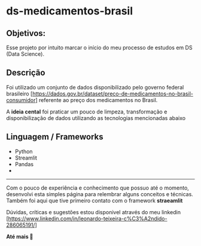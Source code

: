 # ds-medicamentos-brasil


## Objetivos:

Esse projeto por intuito marcar o início do meu processo de estudos em DS (Data Science).

## Descrição
 
Foi utilizado um conjunto de dados disponibilizado pelo governo federal brasileiro [https://dados.gov.br/dataset/preco-de-medicamentos-no-brasil-consumidor] referente ao preço dos medicamentos no Brasil.

A **ideia cental** foi praticar um pouco de limpeza, transformação e disponibilização de dados utilizando as tecnologias mencionadas
abaixo

## Linguagem / Frameworks
* Python
* Streamlit
* Pandas
* 
---

Com o pouco de experiência e conhecimento que possuo até o momento, desenvolvi esta simples página 
para relembrar alguns conceitos e técnicas. Também foi aqui que tive primeiro contato com o framework 
**straeamlit**

Dúvidas, críticas e sugestões estou disponivel através do meu linkedin [https://www.linkedin.com/in/leonardo-teixeira-c%C3%A2ndido-286065191/]

**Até mais 👋**
